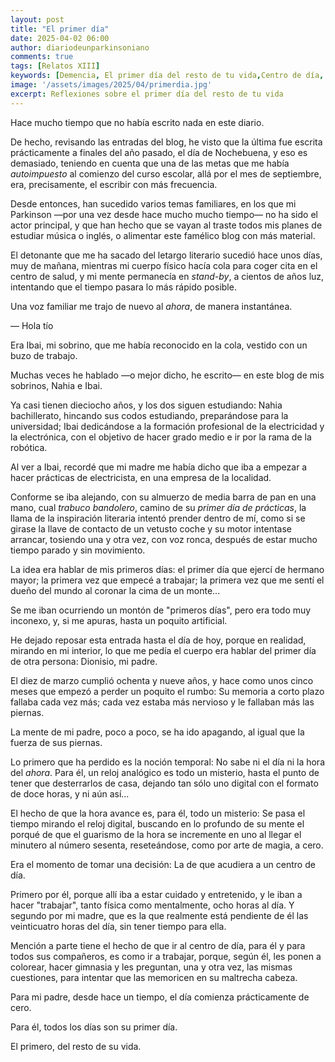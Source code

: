 ```yaml
---
layout: post
title: "El primer día"
date: 2025-04-02 06:00
author: diariodeunparkinsoniano
comments: true
tags: [Relatos XIII] 
keywords: [Demencia, El primer día del resto de tu vida,Centro de día, Edadismo]
image: '/assets/images/2025/04/primerdia.jpg'
excerpt: Reflexiones sobre el primer día del resto de tu vida
---
```

Hace mucho tiempo que no había escrito nada en este diario. 

De hecho, revisando las entradas del blog, he visto que la última fue escrita prácticamente a finales del año pasado, el día de Nochebuena, y eso es demasiado, teniendo en cuenta que una de las metas que me había *autoimpuesto* al comienzo del curso escolar, allá por el mes de septiembre, era, precisamente, el escribir con más frecuencia.

Desde entonces, han sucedido varios temas familiares, en los que mi Parkinson —por una vez desde hace mucho mucho tiempo— no ha sido el actor principal, y que han hecho que se vayan al traste todos mis planes de estudiar música o inglés, o alimentar este famélico blog con más material.

El detonante que me ha sacado del letargo literario sucedió hace unos días, muy de mañana, mientras mi cuerpo físico hacía cola para coger cita en el centro de salud, y mi mente permanecía en *stand-by*, a cientos de años luz, intentando que el tiempo pasara lo más rápido posible.

Una voz familiar me trajo de nuevo al *ahora*, de manera instantánea.

— Hola tío

Era Ibai, mi sobrino, que me había reconocido en la cola, vestido con un buzo de trabajo.

Muchas veces he hablado —o mejor dicho, he escrito— en este blog de mis sobrinos, Nahia e Ibai.

Ya casi tienen dieciocho años, y los dos siguen estudiando: Nahia bachillerato, hincando sus codos estudiando, preparándose para la universidad; Ibai dedicándose a la formación profesional de la electricidad y la electrónica, con el objetivo de hacer grado medio e ir por la rama de la robótica.

Al ver a Ibai, recordé que mi madre me había dicho que iba a empezar a hacer prácticas de electricista, en una empresa de la localidad.

Conforme se iba alejando, con su almuerzo de media barra de pan en una mano, cual *trabuco bandolero*, camino de su *primer día de prácticas*, la llama de la inspiración literaria intentó prender dentro de mí, como si se girase la llave de contacto de un vetusto coche y su motor intentase arrancar, tosiendo una y otra vez, con voz ronca, después de estar mucho tiempo parado y sin movimiento.

La idea era hablar de mis primeros días: el primer día que ejercí de hermano mayor; la primera vez que empecé a trabajar; la primera vez que me sentí el dueño del mundo al coronar la cima de un monte...

Se me iban ocurriendo un montón de "primeros días", pero era todo muy inconexo, y, si me apuras, hasta un poquito artificial.

He dejado reposar esta entrada hasta el día de hoy, porque en realidad, mirando en mi interior, lo que me pedía el cuerpo era hablar del primer día de otra persona: Dionisio, mi padre.

El diez de marzo cumplió ochenta y nueve años, y hace como unos cinco meses que empezó a perder un poquito el rumbo: Su memoria a corto plazo fallaba cada vez más; cada vez estaba más nervioso y le fallaban más las piernas.

La mente de mi padre, poco a poco, se ha ido apagando, al igual que la fuerza de sus piernas.

Lo primero que ha perdido es la noción temporal: No sabe ni el día ni la hora del *ahora*.
Para él, un reloj analógico es todo un misterio, hasta el punto de tener que desterrarlos de casa, dejando tan sólo uno digital con el formato de doce horas, y ni aún así...

El hecho de que la hora avance es, para él, todo un misterio: Se pasa el tiempo mirando el reloj digital, buscando en lo profundo de su mente el porqué de que el guarismo de la hora se incremente en uno al llegar el minutero al número sesenta, reseteándose, como por arte de magia, a cero.

Era el momento de tomar una decisión: La de que acudiera a un centro de día.

Primero por él, porque allí iba a estar cuidado y entretenido, y le iban a hacer "trabajar", tanto física como mentalmente, ocho horas al día.
Y segundo por mi madre, que es la que realmente está pendiente de él las veinticuatro horas del día, sin tener tiempo para ella.

Mención a parte tiene el hecho de que ir al centro de día, para él y para todos sus compañeros, es como ir a trabajar, porque, según él, les ponen a colorear, hacer gimnasia y les preguntan, una y otra vez, las mismas cuestiones, para intentar que las memoricen en su maltrecha cabeza.

Para mi padre, desde hace un tiempo, el día comienza prácticamente de cero.

Para él, todos los días son su primer día.

El primero, del resto de su vida.
